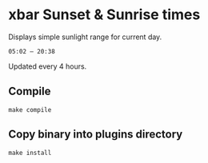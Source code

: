 # xbar Sunset & Sunrise times

Displays simple sunlight range for current day.

```
05:02 — 20:38
```

Updated every 4 hours.

## Compile

`make compile`

## Copy binary into plugins directory

`make install`
